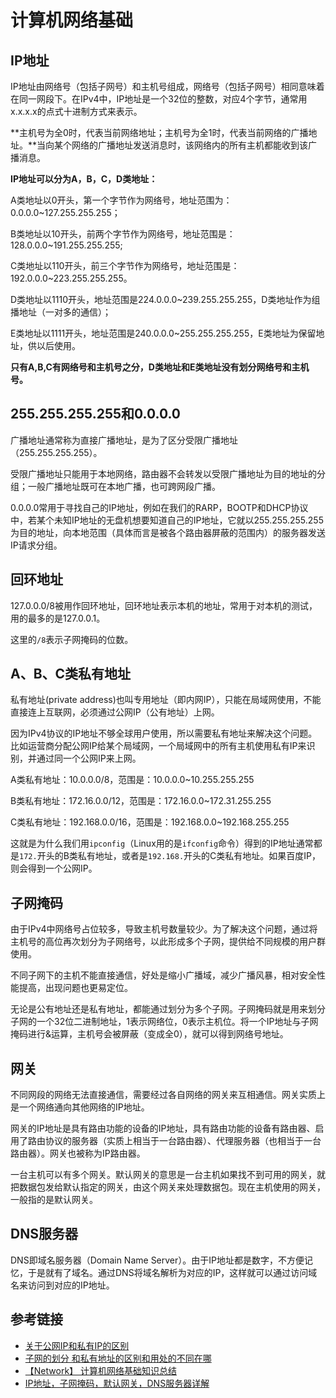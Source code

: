 # 计算机网络基础

## IP地址

IP地址由网络号（包括子网号）和主机号组成，网络号（包括子网号）相同意味着在同一网段下。在IPv4中，IP地址是一个32位的整数，对应4个字节，通常用x.x.x.x的点式十进制方式来表示。

**主机号为全0时，代表当前网络地址；主机号为全1时，代表当前网络的广播地址。**当向某个网络的广播地址发送消息时，该网络内的所有主机都能收到该广播消息。
<!--more-->
**IP地址可以分为A，B，C，D类地址：**

A类地址以0开头，第一个字节作为网络号，地址范围为：0.0.0.0~127.255.255.255；

B类地址以10开头，前两个字节作为网络号，地址范围是：128.0.0.0~191.255.255.255;

C类地址以110开头，前三个字节作为网络号，地址范围是：192.0.0.0~223.255.255.255。

D类地址以1110开头，地址范围是224.0.0.0~239.255.255.255，D类地址作为组播地址（一对多的通信）；

E类地址以1111开头，地址范围是240.0.0.0~255.255.255.255，E类地址为保留地址，供以后使用。

**只有A,B,C有网络号和主机号之分，D类地址和E类地址没有划分网络号和主机号。**

## 255.255.255.255和0.0.0.0

广播地址通常称为直接广播地址，是为了区分受限广播地址（255.255.255.255）。

受限广播地址只能用于本地网络，路由器不会转发以受限广播地址为目的地址的分组；一般广播地址既可在本地广播，也可跨网段广播。

0.0.0.0常用于寻找自己的IP地址，例如在我们的RARP，BOOTP和DHCP协议中，若某个未知IP地址的无盘机想要知道自己的IP地址，它就以255.255.255.255为目的地址，向本地范围（具体而言是被各个路由器屏蔽的范围内）的服务器发送IP请求分组。

## 回环地址

127.0.0.0/8被用作回环地址，回环地址表示本机的地址，常用于对本机的测试，用的最多的是127.0.0.1。

这里的`/8`表示子网掩码的位数。

## A、B、C类私有地址

私有地址(private address)也叫专用地址（即内网IP），只能在局域网使用，不能直接连上互联网，必须通过公网IP（公有地址）上网。

因为IPv4协议的IP地址不够全球用户使用，所以需要私有地址来解决这个问题。比如运营商分配公网IP给某个局域网，一个局域网中的所有主机使用私有IP来识别，并通过同一个公网IP来上网。

A类私有地址：10.0.0.0/8，范围是：10.0.0.0~10.255.255.255

B类私有地址：172.16.0.0/12，范围是：172.16.0.0~172.31.255.255

C类私有地址：192.168.0.0/16，范围是：192.168.0.0~192.168.255.255

这就是为什么我们用`ipconfig`（Linux用的是`ifconfig`命令）得到的IP地址通常都是`172.`开头的B类私有地址，或者是`192.168.`开头的C类私有地址。如果百度IP，则会得到一个公网IP。

## 子网掩码

由于IPv4中网络号占位较多，导致主机号数量较少。为了解决这个问题，通过将主机号的高位再次划分为子网络号，以此形成多个子网，提供给不同规模的用户群使用。

不同子网下的主机不能直接通信，好处是缩小广播域，减少广播风暴，相对安全性能提高，出现问题也更易定位。

无论是公有地址还是私有地址，都能通过划分为多个子网。子网掩码就是用来划分子网的一个32位二进制地址，1表示网络位，0表示主机位。将一个IP地址与子网掩码进行&运算，主机号会被屏蔽（变成全0），就可以得到网络号地址。

## 网关

不同网段的网络无法直接通信，需要经过各自网络的网关来互相通信。网关实质上是一个网络通向其他网络的IP地址。

网关的IP地址是具有路由功能的设备的IP地址，具有路由功能的设备有路由器、启用了路由协议的服务器（实质上相当于一台路由器）、代理服务器（也相当于一台路由器）。网关也被称为IP路由器。

一台主机可以有多个网关。默认网关的意思是一台主机如果找不到可用的网关，就把数据包发给默认指定的网关，由这个网关来处理数据包。现在主机使用的网关，一般指的是默认网关。

## DNS服务器

DNS即域名服务器（Domain Name Server）。由于IP地址都是数字，不方便记忆，于是就有了域名。通过DNS将域名解析为对应的IP，这样就可以通过访问域名来访问到对应的IP地址。

## 参考链接

* [关于公网IP和私有IP的区别](https://blog.csdn.net/ran_Max/article/details/81177069)
* [子网的划分 和私有地址的区别和用处的不同在哪](https://zhidao.baidu.com/question/982890911725025699.html)
* [【Network】 计算机网络基础知识总结](https://www.cnblogs.com/maybe2030/p/4781555.html)
* [IP地址，子网掩码，默认网关，DNS服务器详解](https://www.cnblogs.com/JuneWang/p/3917697.html)